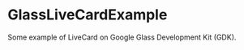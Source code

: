 GlassLiveCardExample
====================

Some example of LiveCard on Google Glass Development Kit (GDK).
